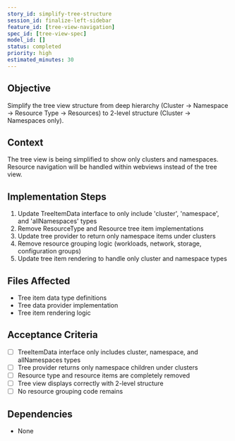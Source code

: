 ```yaml
---
story_id: simplify-tree-structure
session_id: finalize-left-sidebar
feature_id: [tree-view-navigation]
spec_id: [tree-view-spec]
model_id: []
status: completed
priority: high
estimated_minutes: 30
---
```


## Objective
Simplify the tree view structure from deep hierarchy (Cluster → Namespace → Resource Type → Resources) to 2-level structure (Cluster → Namespaces only).

## Context
The tree view is being simplified to show only clusters and namespaces. Resource navigation will be handled within webviews instead of the tree view.

## Implementation Steps
1. Update TreeItemData interface to only include 'cluster', 'namespace', and 'allNamespaces' types
2. Remove ResourceType and Resource tree item implementations
3. Update tree provider to return only namespace items under clusters
4. Remove resource grouping logic (workloads, network, storage, configuration groups)
5. Update tree item rendering to handle only cluster and namespace types

## Files Affected
- Tree item data type definitions
- Tree data provider implementation
- Tree item rendering logic

## Acceptance Criteria
- [ ] TreeItemData interface only includes cluster, namespace, and allNamespaces types
- [ ] Tree provider returns only namespace children under clusters
- [ ] Resource type and resource items are completely removed
- [ ] Tree view displays correctly with 2-level structure
- [ ] No resource grouping code remains

## Dependencies
- None

